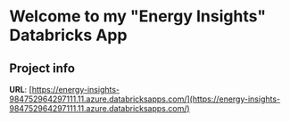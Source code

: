 # Welcome to my "Energy Insights" Databricks App

## Project info

**URL**: [https://energy-insights-984752964297111.11.azure.databricksapps.com/](https://energy-insights-984752964297111.11.azure.databricksapps.com/)
